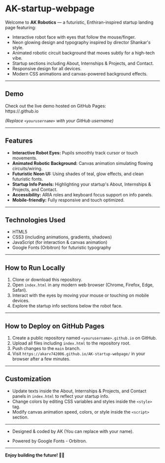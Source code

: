 # AK-startup-webpage


Welcome to **AK Robotics** — a futuristic, Enthiran-inspired startup landing page featuring:

- Interactive robot face with eyes that follow the mouse/finger.
- Neon glowing design and typography inspired by director Shankar's style.
- Animated robotic circuit background that moves subtly for a high-tech vibe.
- Startup sections including About, Internships & Projects, and Contact.
- Responsive design for all devices.
- Modern CSS animations and canvas-powered background effects.

---

## Demo

Check out the live demo hosted on GitHub Pages:  
https://<yourusername>.github.io

*(Replace `<yourusername>` with your GitHub username)*

---

## Features

- **Interactive Robot Eyes:** Pupils smoothly track cursor or touch movements.
- **Animated Robotic Background:** Canvas animation simulating flowing circuits/wiring.
- **Futuristic Neon UI:** Using shades of teal, glow effects, and clean futuristic fonts.
- **Startup Info Panels:** Highlighting your startup's About, Internships & Projects, and Contact.
- **Accessibility:** ARIA roles and keyboard focus support on info panels.
- **Mobile-friendly:** Fully responsive and touch optimized.

---

## Technologies Used

- HTML5  
- CSS3 (including animations, gradients, shadows)  
- JavaScript (for interaction & canvas animation)  
- Google Fonts (Orbitron) for futuristic typography

---

## How to Run Locally

1. Clone or download this repository.  
2. Open `index.html` in any modern web browser (Chrome, Firefox, Edge, Safari).  
3. Interact with the eyes by moving your mouse or touching on mobile devices.  
4. Explore the startup info sections below the robot face.

---

## How to Deploy on GitHub Pages

1. Create a public repository named `<yourusername>.github.io` on GitHub.  
2. Upload all files including `index.html` to the repository root.  
3. Push changes to the `main` branch.  
4. Visit `https://akarv742006.github.io/AK-startup-webpage/` in your browser after a few minutes.

---

## Customization

- Update texts inside the About, Internships & Projects, and Contact panels in `index.html` to reflect your startup info.  
- Change colors by editing CSS variables and styles inside the `<style>` tag.  
- Modify canvas animation speed, colors, or style inside the `<script>` section.

---



- Designed & coded by AK (You can replace with your name).  
  
- Powered by Google Fonts - Orbitron.

---



**Enjoy building the future! 🤖🚀**

